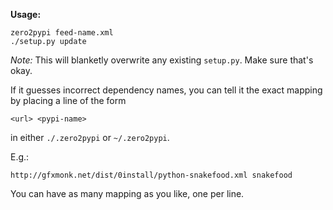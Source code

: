 **Usage:**

	zero2pypi feed-name.xml
	./setup.py update

*Note:* This will blanketly overwrite any existing `setup.py`. Make sure
that's okay.

If it guesses incorrect dependency names, you can tell it the exact mapping
by placing a line of the form

	<url> <pypi-name>

in either `./.zero2pypi` or `~/.zero2pypi`.

E.g.:

	http://gfxmonk.net/dist/0install/python-snakefood.xml snakefood

You can have as many mapping as you like, one per line.
